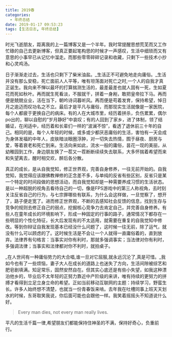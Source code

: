 ```yaml
---
title: 2019春
categories:
  - 年终总结
date: 2019-01-17 09:53:23
tags: [生活日志, 年终总结]
---
```


时光飞逝朋友，距离我的上一篇博客又是一个半年。我时常提醒思想荒芜而又工作忙碌的自己去更新博客，但真正要起笔构思的时候才一声感叹，生活中细琐而又有意思的小事早已从记忆中溜走。而那些零零碎碎记录和收藏，只剩下一些技术小抄和心灵鸡汤。 

日子渐渐走过去，生活也只剩下了柴米油盐。_生活正不可避免地走向庸俗。_生活并没有那么安稳，死亡面前人人平等，唯有坦荡面对死亡之时,一个人的自我才真正诞生。我向来不惮以最坏的打算揣测生活的，最差最差也就人固有一死，生如夏花而死如秋叶。再而就生死看淡，不服就干，拼着一身剐，敢把皇帝拉下马。再而便是兢兢业业，活在当下，朝吟诗词暮听风。再而便是苟着发育，保持希望，悼日月之逾迈而叹功名之不立。最后才是平凡与庸俗，而那现实生活就像是一家医院，每个人都疲于更换自己的病床。有的人在大城市里，经历着拼杀，负伤累累，偶尔po出的，聊以自慰的“岁月静好”中哀叹；有的人回到了家乡，进了体制，领了结婚证，在闲适中，经历着和长辈们一样的“波澜不惊”，看透了退休前三十年的自己。相同的是，每个人年轻的时候，或多或少都厌恶庸俗的生活，害怕有一天会成为身体发福的中年人，皮肤暗淡眼圈浮肿，对一切失去热情，囿于昼夜、厨房与爱，等着衰老和死亡到来。生活向来如此，流水一般的庸俗，昙花一现的美丽，从幼稚园到工作，身边朋友换了一茬又一茬断断续续失去联系，大多怀揣着希望而来和失望离去，醒时相交欢，醉后各分散。

<!-- more -->

 真正的成长，是从自我觉知，修正世界观，完善自身修养，一往无前开始的。自我觉知，我觉得应该跟佛教禅修的正念差不多，与单纯的反省有些区别，反省只是某一个特定的时间段做的思想活动，而自我觉知却是一种需要养成习惯的生活状态。是以一种超脱的视角去看待自己的一切，像是FPS游戏中的第三人称视角，去时刻关注反省自己的行为，与七宗罪哪些有联系，为什么会这样做，一旦觉察了，想开了，路子便走宽了。进而修正世界观，不断的去感知社会反馈的信息，找到生存与竞争的规则去修正自己的弱点，挖掘核心竞争力去肯定自己，并完善自身修养。有些人在童年成长的环境影响下，形成一种固定的行事的路子，通常情况下都存在一些明显的个性化特征，长大后发现有的不太适用，就需要在重复的自我觉知中修改。等到你辩证自我发现基本已经没什么问题了，这时候一往无前，除了运气，就没有什么可以顾虑的了。这时候生活是不会让一个人就得一直庸俗着的，直到放弃。法律界有句格言：当事实对你有利时，那就多强调事实；当法律对你有利时，多强调法律；当事实和法律都对你不利时，就拍桌子。 

_在人世间有一种庸俗势力的大合唱,谁一旦对它屈服,就永远沉沦了,真是可惜。_我如今也有了一些烦恼，妻子大人在成长的道路上也迷失了方向，生活间隙被综艺和肥皂剧填满。知足常乐，固然安然自在。但其实心底还是有些小失望，如我这种漂泊他乡的，毕业后不太年轻的正努力靠近中产阶级的来讲，唯有持续的更努力的拼搏才看得到立足立身立命的希望。正如当前移动互联网的主题：持续学习，野蛮生长。许多人始终想不清楚，也就当一份青春饭来啃。去年我在吐槽同事上班天天划水的时候，东哥取笑我说，你后面可能也会跟他一样。我笑着摇摇头不知道说什么好。

> Every man dies, not every man really lives.

平凡的生活千篇一律,希望朋友们都能保持住神圣的不满，保持好奇心，负重前行。